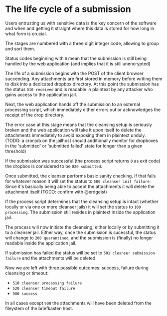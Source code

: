 # The life cycle of a submission

Users entrusting us with sensitive data is the key concern of the software and when and getting it straight where this data is stored for how long in what form is crucial.

The stages are numbered with a three digit integer code, allowing to group and sort them.

Status codes beginning with `0` mean that the submission is still being handled by the web application (and implies that it is still unencrypted)

The life of a submission begins with the POST of the client browser succeeding.
Any attachments are first stored in memory before writing them to disk into a dedicated dropbox directory.
At this point the submission has the status `010 received` and is readable in plaintext by any attacker who gains access to the application jail.

Next, the web application hands off the submission to an external processing script, which immediately either errors out or acknowledges the receipt of the drop directory.

The error case at this stage means that the cleansing setup is seriously broken and the web application will take it upon itself to delete the attachments immediately to avoid exposing them in plaintext unduly.
(TODO: a cronjob on the jailhost should additionally monitor for dropboxes in the 'submitted' or 'submitted failed' state for longer than a given threshold)

If the submission was successful (the process script returns `0` as exit code) the dropbox is considered to be `020 submitted`.

Once submitted, the cleanser performs basic sanity checking. If that fails for whatever reason it will set the status to `500 cleanser init failure`. Since it's basically being able to accept the attachments it will delete the attachment itself (TODO: confirm with @erdgeist)

If the process script determines that the cleansing setup is intact (whether locally or via one or more cleanser jails) it will set the status to `100 processing`.
The submission still resides in plaintext inside the application jail.

The process will now initiate the cleansing, either locally or by submitting it to a cleanser jail. Either way, once the submission is sucessful, the status will change to `200 quarantined`, and the submission is (finally) no longer readable inside the application jail.

If submission has failed the status will be set to `501 cleanser submission failure` and the attachments will be deleted.

Now we are left with three possible outcomes: success, failure during cleansing or timeout:

- `510 cleanser processing failure`
- `520 cleanser timeout failure`
- `900 success`

In all cases except `900` the attachments will have been deleted from the fileystem of the briefkasten host.
